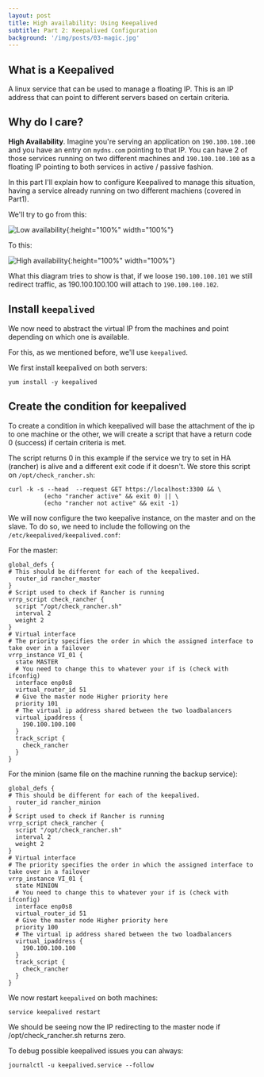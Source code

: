 ```yaml
---
layout: post
title: High availability: Using Keepalived
subtitle: Part 2: Keepalived Configuration
background: '/img/posts/03-magic.jpg'
---
```


## What is a Keepalived

A linux service that can be used to manage a floating IP. This is an IP address that can point to different servers based on certain criteria.

## Why do I care?

**High Availability**. Imagine you're serving an application on `190.100.100.100` and you have an entry on `mydns.com` pointing to that IP. You can have 2 of those services running on two different machines and `190.100.100.100` as a floating IP pointing to both services in active / passive fashion.


In this part I'll explain how to configure Keepalived to manage this situation, having a service already running on two different machiens (covered in Part1).

We'll try to go from this:

![Low availability](https://i.imgur.com/U8IdGjK.png){:height="100%" width="100%"}

To this:

![High availability](https://i.imgur.com/MqRoyMU.png){:height="100%" width="100%"}

What this diagram tries to show is that, if we loose `190.100.100.101` we still redirect traffic, as 190.100.100.100 will attach to `190.100.100.102`.

## Install `keepalived`
We now need to abstract the virtual IP from the machines and point depending on which one is available.

For this, as we mentioned before, we'll use `keepalived`.

We first install keepalived on both servers:

```
yum install -y keepalived
``` 

## Create the condition for keepalived

To create a condition in which keepalived will base the attachment of the ip to one machine or the other, we will create a script that have a return code 0 (success) if certain criteria is met. 

The script returns 0 in this example if the service we try to set in HA (rancher) is alive and a different exit code if it doesn't. We store this script on `/opt/check_rancher.sh`:

```
curl -k -s --head  --request GET https://localhost:3300 && \
          (echo "rancher active" && exit 0) || \
          (echo "rancher not active" && exit -1)
```


We will now configure the two keepalive instance, on the master and on the slave. To do so, we need to include the following on the `/etc/keepalived/keepalived.conf`:


For the master:

```
global_defs {
# This should be different for each of the keepalived.
  router_id rancher_master
}
# Script used to check if Rancher is running
vrrp_script check_rancher {
  script "/opt/check_rancher.sh"
  interval 2
  weight 2
}
# Virtual interface
# The priority specifies the order in which the assigned interface to take over in a failover
vrrp_instance VI_01 {
  state MASTER
  # You need to change this to whatever your if is (check with ifconfig)
  interface enp0s8
  virtual_router_id 51
  # Give the master node Higher priority here
  priority 101
  # The virtual ip address shared between the two loadbalancers
  virtual_ipaddress {
    190.100.100.100
  }
  track_script {
    check_rancher
  }
}
```

For the minion (same file on the machine running the backup service):

```
global_defs {
# This should be different for each of the keepalived.
  router_id rancher_minion
}
# Script used to check if Rancher is running
vrrp_script check_rancher {
  script "/opt/check_rancher.sh"
  interval 2
  weight 2
}
# Virtual interface
# The priority specifies the order in which the assigned interface to take over in a failover
vrrp_instance VI_01 {
  state MINION
  # You need to change this to whatever your if is (check with ifconfig)
  interface enp0s8
  virtual_router_id 51
  # Give the master node Higher priority here
  priority 100
  # The virtual ip address shared between the two loadbalancers
  virtual_ipaddress {
    190.100.100.100
  }
  track_script {
    check_rancher
  }
}
```

We now restart `keepalived` on both machines:

```
service keepalived restart
```

We should be seeing now the IP redirecting to the master node if /opt/check_rancher.sh returns zero.

To debug possible keepalived issues you can always:

```
journalctl -u keepalived.service --follow
```

